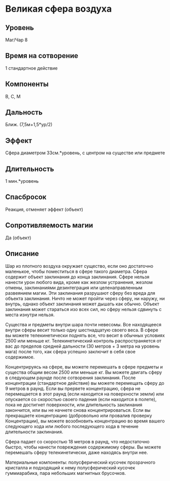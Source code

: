 # Великая сфера воздуха

## Уровень
Маг/Чар 8
## Время на сотворение
1 стандартное действие
## Компоненты
В, С, М
## Дальность
Ближ. (7,5м+1,5*ур/2)
## Эффект
Сфера диаметром 33см.*уровень, с центром на существе или предмете
## Длительность
1 мин.*уровень
## Спасбросок
Реакция, отменяет эффект (объект)
## Сопротивляемость магии
Да (объект)
## Описание
Шар из плотного воздуха окружает существо, если оно достаточно маленькое, чтобы поместиться в сфере такого диаметра. Сфера содержит объект заклинания до конца заклинания. Сфере нельзя нанести урон любого вида, кроме как жезлом устранения, жезлом отмены, заклинаниями дезинтеграция или целенаправленным развеянием магии. Эти заклинания разрушают сферу без вреда для объекта заклинания. Ничто не может пройти через сферу, ни наружу, ни внутрь, однако объект заклинания может дышать как обычно. Объект заклинания может стараться изо всех сил, но сферу нельзя сдвинуть с места изнутри нельзя.

Существа и предметы внутри шара почти невесомы. Все находящееся внутри сферы весит только одну шестнадцатую своего веса. В сфере вы можете телекинетически поднять все, что весит в обычных условиях 2500 или меньше кг. Телекинетический контроль распространяется от вас до пределов средней дальности (30 метров + 3 метра на уровень мага) после того, как сфера успешно заключит в себя свое содержимое.

Концентрируясь на сфере, вы можете перемешать в сфере предметы и существа общим весом 2500 или меньше кг. Вы можете двигать сферу в следующем раунде после сотворения заклинания. После концентрации (стандартное действие) вы можете перемещать сферу до 9 метров в раунд. Если вы прервете концентрацию, сфера не перемещается в этот раунд (если находится на поверхности земли) или опускается со скоростью своего падения (если находится в полете), пока не достигнет поверхности, или длительность заклинания закончится, или вы не начнете снова концентрироваться. Если вы прекращаете концентрацию (добровольно или провалив проверку Концентрации), вы можете возобновить концентрацию во время вашего следующего хода или любого последующего хода в течение длительности заклинания.

Сфера падает со скоростью 18 метров в раунд, что недостаточно быстро, чтобы нанести повреждения содержимому сферы. Вы можете перемешать сферу телекинетически, даже находясь внутри нее.

Материальные компоненты: полусферический кусочек прозрачного кристалла и подходящий к нему полусферический кусочек гуммиарабика, пара небольших магнитных брусочков.
